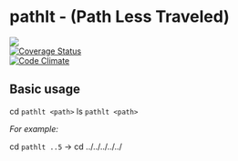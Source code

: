 # pathlt - (Path Less Traveled)

![](https://travis-ci.org/digwanderlust/pathlt.svg?branch=master) </br>
[![Coverage Status](https://coveralls.io/repos/github/digwanderlust/pathlt/badge.svg?branch=master)](https://coveralls.io/github/digwanderlust/pathlt?branch=master) </br>
[![Code Climate](https://codeclimate.com/github/digwanderlust/pathlt/badges/gpa.svg)](https://codeclimate.com/github/digwanderlust/pathlt) </br>

## Basic usage

cd `pathlt <path>`
ls `pathlt <path>`

*For example:*

cd `pathlt ..5` -> cd ../../../../../

